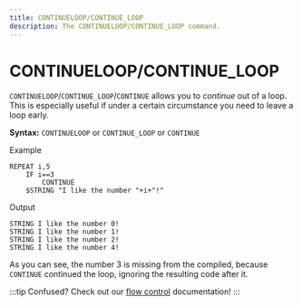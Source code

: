 ```yaml
---
title: CONTINUELOOP/CONTINUE_LOOP
description: The CONTINUELOOP/CONTINUE_LOOP command.
---
```


# CONTINUELOOP/CONTINUE_LOOP
`CONTINUELOOP`/`CONTINUE_LOOP`/`CONTINUE` allows you to *continue* out of a loop. This is especially useful if under a certain circumstance you need to leave a loop early.

**Syntax:** `CONTINUELOOP` or `CONTINUE_LOOP` or `CONTINUE`

Example
```
REPEAT i,5
    IF i==3
        CONTINUE
    $STRING "I like the number "+i+"!" 
```
Output
```
STRING I like the number 0!
STRING I like the number 1!
STRING I like the number 2!
STRING I like the number 4!
```
As you can see, the number 3 is missing from the compiled, because `CONTINUE` continued the loop, ignoring the resulting code after it.

:::tip
Confused? Check out our [flow control](/docs/guides/crash-course/flow-control#continueloop) documentation!
:::